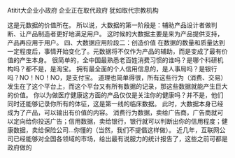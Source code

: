 Atitit大企业小政府 企业正在取代政府 犹如取代宗教机构

这是元数据的价值所在。
所以说，大数据的第一阶段是：辅助产品设计者做判断、让产品制造者更好地满足用户。
这时候的大数据主要是来为产品提供支持，产品再应用于用户。
四、大数据应用阶段二：创造价值
在数据的数量和质量达到一定程度后，事情开始变化了。元数据将不仅作为产品的辅助，而是变成了最有价值的产生本身。
很简单的，全中国最熟悉老百姓消费习惯的谁吗？是哪个科研机构吗？都不是，是淘宝。
拥有最全面的个人信用信息的，是人事局吗？是银行吗？NO！NO！NO，是支付宝。
道理也简单得很，所有这些行为（消费、交易）发生在了这个平台上，而这个平台又有所有数据的记录，那这些数据就能产生巨大的价值。
你以为做医疗健康这方面的产品仅仅是关注你的健康吗？并不是，他们同时还能够记录你所有的体征，这是第一线的临床数据。
此时，大数据本身已经成为了产品，可以输出有价值的内容。
消费行为数据，卖给广告商，广告商就可以定向给你投送广告；信用数据，卖给银行，银行就可以判断出你的信用程度；健康数据，卖给保险公司...你懂的（当然，我们不提倡这样做）。
近几年，互联网公司已经能够对全国各领域的市场，给出最有说服力的统计报告了，这些之前可都是政府做的

